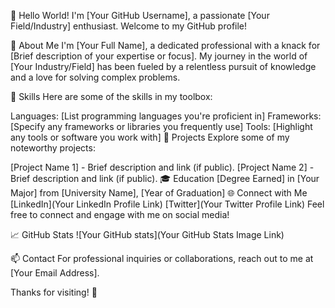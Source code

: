 👋 Hello World!
I'm [Your GitHub Username], a passionate [Your Field/Industry] enthusiast. Welcome to my GitHub profile!

🚀 About Me
I'm [Your Full Name], a dedicated professional with a knack for [Brief description of your expertise or focus]. My journey in the world of [Your Industry/Field] has been fueled by a relentless pursuit of knowledge and a love for solving complex problems.

🔧 Skills
Here are some of the skills in my toolbox:

Languages: [List programming languages you're proficient in]
Frameworks: [Specify any frameworks or libraries you frequently use]
Tools: [Highlight any tools or software you work with]
💼 Projects
Explore some of my noteworthy projects:

[Project Name 1] - Brief description and link (if public).
[Project Name 2] - Brief description and link (if public).
🎓 Education
[Degree Earned] in [Your Major] from [University Name], [Year of Graduation]
🌐 Connect with Me
[LinkedIn](Your LinkedIn Profile Link)
[Twitter](Your Twitter Profile Link)
Feel free to connect and engage with me on social media!

📈 GitHub Stats
![Your GitHub stats](Your GitHub Stats Image Link)

📫 Contact
For professional inquiries or collaborations, reach out to me at [Your Email Address].

Thanks for visiting! 🚀
